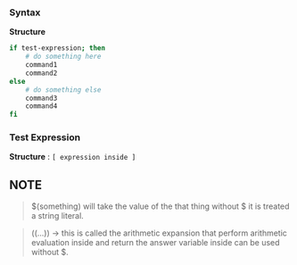 ### Syntax

**Structure**

```bash
if test-expression; then
    # do something here
    command1
    command2
else
    # do something else
    command3
    command4
fi
```

### Test Expression

**Structure** : `[ expression inside ]`

## NOTE

> $(something) will take the value of the that thing without $ it is treated a string literal.

> ((...)) -> this is called the arithmetic expansion that perform arithmetic evaluation inside and return the answer
> variable inside can be used without $.
